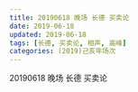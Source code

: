 ```yaml
---
title: 20190618 晚场 长德 买卖论
date: 2019-06-18
updated: 2019-06-18
tags: [长德, 买卖论, 相声, 高峰]
categories: (2019)己亥年场次
---
```

20190618 晚场 长德 买卖论

